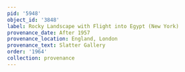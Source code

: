 ```yaml
---
pid: '5948'
object_id: '3848'
label: Rocky Landscape with Flight into Egypt (New York)
provenance_date: After 1957
provenance_location: England, London
provenance_text: Slatter Gallery
order: '1964'
collection: provenance
---
```

